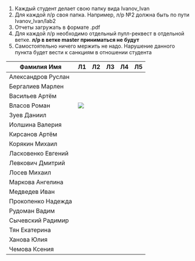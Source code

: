 1. Каждый студент делает свою папку вида Ivanov_Ivan  
2. Для каждой л/р своя папка. Например, л/р №2 должна быть по пути Ivanov_Ivan/lab2  
3. Отчеты загружать в формате .pdf  
4. Для каждой л/р необходимо отдельный пулл-реквест в отдельной ветке. __л/р в ветке master приниматься не будут__  
5. Самостоятельно ничего мержить не надо. Нарушение данного пункта будет вести к санкциям в отношении студента

|Фамилия Имя|Л1|Л2|Л3|Л4|Л5|
|-|-|-|-|-|-|
|Александров Руслан|
|Бергалиев Марлен|
|Васильев Артём|
|Власов Роман|![](https://goo.gl/P4Nvd9)|
|Зуев Даниил|
|Иолшина Валерия|
|Кирсанов Артём|
|Корякин Михаил|
|Ласковенко Евгений|
|Левкович Дмитрий|
|Лосев Михаил|
|Маркова Ангелина|
|Медведев Иван|
|Прокопенко Надежда|
|Рудоман Вадим|
|Сычевский Радимир|
|Тян Екатерина|
|Ханова Юлия|
|Чемова Ксения|
